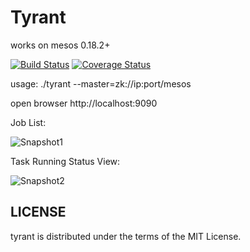 Tyrant
======
works on mesos 0.18.2+

[![Build Status](https://drone.io/github.com/ngaut/tyrant/status.png)](https://drone.io/github.com/ngaut/tyrant/latest)
[![Coverage Status](https://coveralls.io/repos/ngaut/tyrant/badge.png?branch=master)](https://coveralls.io/r/ngaut/tyrant)

usage:
./tyrant --master=zk://ip:port/mesos

open browser http://localhost:9090

Job List:

![Snapshot1](https://raw.githubusercontent.com/ngaut/tyrant/master/docs/snapshot/snapshot-1.png)

Task Running Status View:

![Snapshot2](https://raw.githubusercontent.com/ngaut/tyrant/master/docs/snapshot/snapshot-3.png)


	
## LICENSE

tyrant is distributed under the terms of the MIT License. 

